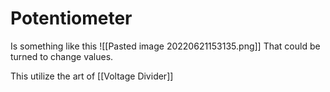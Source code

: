 # Potentiometer
Is something like this
![[Pasted image 20220621153135.png]]
That could be turned to change values. 

This utilize the art of [[Voltage Divider]] 

